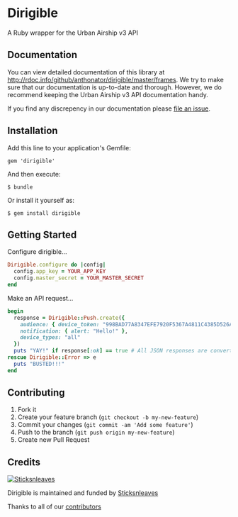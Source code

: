 # Dirigible

A Ruby wrapper for the Urban Airship v3 API

## Documentation

You can view detailed documentation of this library at http://rdoc.info/github/anthonator/dirigible/master/frames. We try to make sure that our documentation is up-to-date and thorough. However, we do recommend keeping the Urban Airship v3 API documentation handy.

If you find any discrepency in our documentation please [file an issue](https://github.com/anthonator/dirigible/issues).

## Installation

Add this line to your application's Gemfile:

    gem 'dirigible'

And then execute:

    $ bundle

Or install it yourself as:

    $ gem install dirigible

## Getting Started

Configure dirigible...

```ruby
Dirigible.configure do |config|
  config.app_key = YOUR_APP_KEY
  config.master_secret = YOUR_MASTER_SECRET
end
```

Make an API request...

```ruby
begin
  response = Dirigible::Push.create({
    audience: { device_token: "998BAD77A8347EFE7920F5367A4811C4385D526AE42C598A629A73B94EEDBAC8" },
    notification: { alert: "Hello!" },
    device_types: "all"
  })
  puts "YAY!" if response[:ok] == true # All JSON responses are converted to hash's
rescue Dirigible::Error => e
  puts "BUSTED!!!"
end
```

## Contributing

1. Fork it
2. Create your feature branch (`git checkout -b my-new-feature`)
3. Commit your changes (`git commit -am 'Add some feature'`)
4. Push to the branch (`git push origin my-new-feature`)
5. Create new Pull Request

## Credits
[![Sticksnleaves](http://sticksnleaves-wordpress.herokuapp.com/wp-content/themes/sticksnleaves/images/snl-logo-116x116.png)](http://www.sticksnleaves.com)

Dirigible is maintained and funded by [Sticksnleaves](http://www.sticksnleaves.com)

Thanks to all of our [contributors](https://github.com/anthonator/dirigible/graphs/contributors)